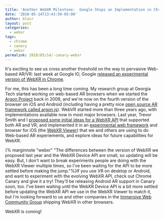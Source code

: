 ```yaml
---
title: 'Another WebXR Milestone:  Google Ships an Implementation in Chrome Canary '
date: '2018-05-14T13:43:50-05:00'
author: blair
layout: post
categories:
  - webxr
tags:
  - chrome
  - canery
  - webxr
permalink: 2018/05/14/-canary-webxr
---
```

It's exciting to see us cross another threshold on the way to pervasive Web-based AR/VR:  last week at Google IO, Google [released an experimental version of WebXR in Chrome](https://developers.google.com/web/updates/2018/05/welcome-to-immersive).

For me, this has been a long time coming. My research group at Georgia Tech started working on web-based AR browsers when we started the [Argon Project](http://argon.gatech.edu) back in 2009, and we're now on the fourth version of the browser on iOS and Android (including having a pretty nice [open source AR framework called argon.js](https://argonjs.io)). WebVR started more than three years ago, with implementations available now in most major browsers. Last year, Trevor Smith and I [proposed some initial ideas for a WebXR API](https://github.com/mozilla/webxr-api)  that supported both AR and VR, and implemented it in an [experimental web framework](https://mozilla/webxr-polyfill) and browser for iOS (the [WebXR Viewer](https://itunes.apple.com/us/app/webxr-viewer/id1295998056?mt=8)) that we and others are using to do Web-based AR experiements, and explore ideas for future capabilities for WebXR.

{% marginnote "webxr" "The differences between the version of WebXR we proposed last year and the WebXR Device API are small, so updating will be easy.  But, I don't want to break experiments people are doing with the WebXR Viewer multiple times, so I've been waiting for the API to be more settled before making the jump."%}If you use VR on desktop or Android, and want to experiment with the evolving WebXR API, check out Chrome Canary and give it a try! They'll be releasing Android AR support in Canary soon, too.  I've been waiting until the WebXR Device API is a bit more settled before updating the WebXR API we use in the WebXR Viewer to match it, but I'm looking forward to us and other companies in the [Immersive Web Community Group](https://github.com/immersive-web) shipping WebXR in other browsers.

WebXR is coming! 
